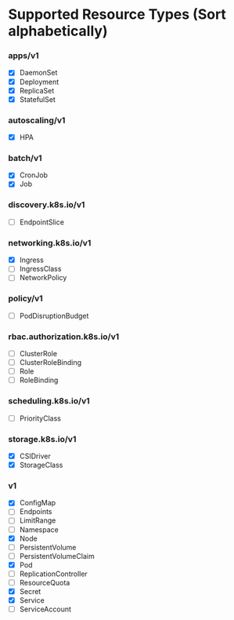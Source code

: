 # Supported Resource Types (Sort alphabetically)

### apps/v1

- [X] DaemonSet
- [X] Deployment
- [X] ReplicaSet
- [X] StatefulSet

### autoscaling/v1

- [X] HPA

### batch/v1

- [X] CronJob
- [X] Job

### discovery.k8s.io/v1

- [ ] EndpointSlice

### networking.k8s.io/v1

- [X] Ingress
- [ ] IngressClass
- [ ] NetworkPolicy

### policy/v1

- [ ] PodDisruptionBudget

### rbac.authorization.k8s.io/v1

- [ ] ClusterRole
- [ ] ClusterRoleBinding
- [ ] Role
- [ ] RoleBinding

### scheduling.k8s.io/v1

- [ ] PriorityClass

### storage.k8s.io/v1

- [X] CSIDriver
- [X] StorageClass

### v1

- [X] ConfigMap
- [ ] Endpoints
- [ ] LimitRange
- [ ] Namespace
- [X] Node
- [ ] PersistentVolume
- [ ] PersistentVolumeClaim
- [X] Pod
- [ ] ReplicationController
- [ ] ResourceQuota
- [X] Secret
- [X] Service
- [ ] ServiceAccount
